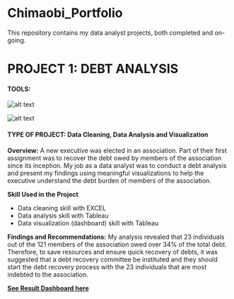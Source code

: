 # Chimaobi_Portfolio
This repository contains my data analyst projects, both completed and on-going.

# PROJECT 1: DEBT ANALYSIS
#### TOOLS:   
![alt text](https://github.com/ChimaobiOgbonna/Chimaobi_Portfolio/blob/main/Microsoft_Excel_2013-2019_logo.svg.png?raw=true "EXCEL")

![alt text](https://github.com/ChimaobiOgbonna/Chimaobi_Portfolio/blob/main/Tableau_Software_Logo_Small.png?raw=true "TABLEAU")
#### TYPE OF PROJECT: Data Cleaning, Data Analysis and Visualization

__Overview:__
A new executive was elected in an association. Part of their first assignment was to recover the debt owed by members of the association since its inception.
My job as a data analyst was to conduct a debt analysis and present my findings using meaningful visualizations to help the executive understand the debt burden of members of the association. 

__Skill Used in the Project__
* Data cleaning skill with EXCEL
* Data analysis skill with Tableau
* Data visualization (dashboard) skill with Tableau

**Findings and Recommendations:**
My analysis revealed that 23 individuals out of the 121 members of the association owed over 34% of the total debt. Therefore, to save resources and ensure quick recovery of debts, it was suggested that a debt recovery committee be instituted and they should start the debt recovery process with the 23 individuals that are most indebted to the association. 

[**See Result Dashboard here**](https://public.tableau.com/app/profile/chimaobi7625/viz/BFCDEBTANALYSIS/Dashboard1)
